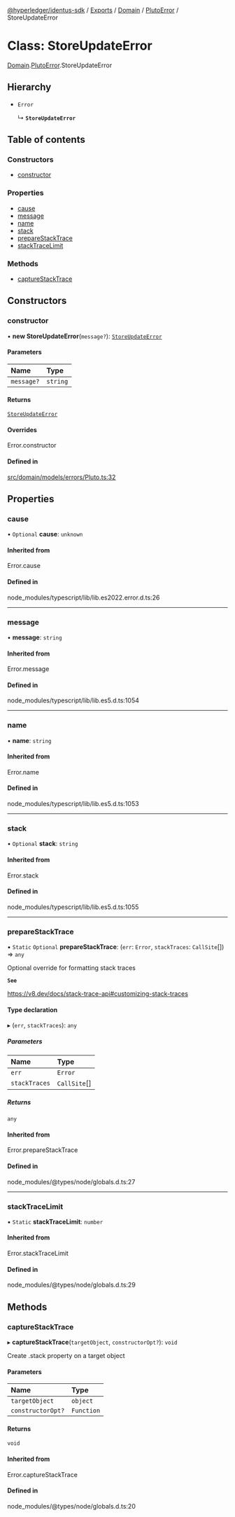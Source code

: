 [@hyperledger/identus-sdk](../README.md) / [Exports](../modules.md) / [Domain](../modules/Domain.md) / [PlutoError](../modules/Domain.PlutoError.md) / StoreUpdateError

# Class: StoreUpdateError

[Domain](../modules/Domain.md).[PlutoError](../modules/Domain.PlutoError.md).StoreUpdateError

## Hierarchy

- `Error`

  ↳ **`StoreUpdateError`**

## Table of contents

### Constructors

- [constructor](Domain.PlutoError.StoreUpdateError.md#constructor)

### Properties

- [cause](Domain.PlutoError.StoreUpdateError.md#cause)
- [message](Domain.PlutoError.StoreUpdateError.md#message)
- [name](Domain.PlutoError.StoreUpdateError.md#name)
- [stack](Domain.PlutoError.StoreUpdateError.md#stack)
- [prepareStackTrace](Domain.PlutoError.StoreUpdateError.md#preparestacktrace)
- [stackTraceLimit](Domain.PlutoError.StoreUpdateError.md#stacktracelimit)

### Methods

- [captureStackTrace](Domain.PlutoError.StoreUpdateError.md#capturestacktrace)

## Constructors

### constructor

• **new StoreUpdateError**(`message?`): [`StoreUpdateError`](Domain.PlutoError.StoreUpdateError.md)

#### Parameters

| Name | Type |
| :------ | :------ |
| `message?` | `string` |

#### Returns

[`StoreUpdateError`](Domain.PlutoError.StoreUpdateError.md)

#### Overrides

Error.constructor

#### Defined in

[src/domain/models/errors/Pluto.ts:32](https://github.com/hyperledger-identus/sdk-ts/blob/d44afc3403bdd5cf86219cd263be20ea744f4706/src/domain/models/errors/Pluto.ts#L32)

## Properties

### cause

• `Optional` **cause**: `unknown`

#### Inherited from

Error.cause

#### Defined in

node_modules/typescript/lib/lib.es2022.error.d.ts:26

___

### message

• **message**: `string`

#### Inherited from

Error.message

#### Defined in

node_modules/typescript/lib/lib.es5.d.ts:1054

___

### name

• **name**: `string`

#### Inherited from

Error.name

#### Defined in

node_modules/typescript/lib/lib.es5.d.ts:1053

___

### stack

• `Optional` **stack**: `string`

#### Inherited from

Error.stack

#### Defined in

node_modules/typescript/lib/lib.es5.d.ts:1055

___

### prepareStackTrace

▪ `Static` `Optional` **prepareStackTrace**: (`err`: `Error`, `stackTraces`: `CallSite`[]) => `any`

Optional override for formatting stack traces

**`See`**

https://v8.dev/docs/stack-trace-api#customizing-stack-traces

#### Type declaration

▸ (`err`, `stackTraces`): `any`

##### Parameters

| Name | Type |
| :------ | :------ |
| `err` | `Error` |
| `stackTraces` | `CallSite`[] |

##### Returns

`any`

#### Inherited from

Error.prepareStackTrace

#### Defined in

node_modules/@types/node/globals.d.ts:27

___

### stackTraceLimit

▪ `Static` **stackTraceLimit**: `number`

#### Inherited from

Error.stackTraceLimit

#### Defined in

node_modules/@types/node/globals.d.ts:29

## Methods

### captureStackTrace

▸ **captureStackTrace**(`targetObject`, `constructorOpt?`): `void`

Create .stack property on a target object

#### Parameters

| Name | Type |
| :------ | :------ |
| `targetObject` | `object` |
| `constructorOpt?` | `Function` |

#### Returns

`void`

#### Inherited from

Error.captureStackTrace

#### Defined in

node_modules/@types/node/globals.d.ts:20

